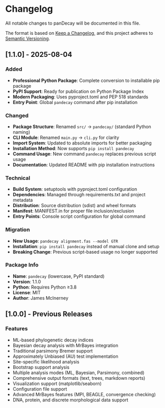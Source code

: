 # Changelog

All notable changes to panDecay will be documented in this file.

The format is based on [Keep a Changelog](https://keepachangelog.com/en/1.0.0/),
and this project adheres to [Semantic Versioning](https://semver.org/spec/v2.0.0.html).

## [1.1.0] - 2025-08-04

### Added
- **Professional Python Package**: Complete conversion to installable pip package
- **PyPI Support**: Ready for publication on Python Package Index
- **Modern Packaging**: Uses pyproject.toml and PEP 518 standards
- **Entry Point**: Global `pandecay` command after pip installation

### Changed
- **Package Structure**: Renamed `src/` → `pandecay/` (standard Python naming)
- **CLI Module**: Renamed `main.py` → `cli.py` for clarity 
- **Import System**: Updated to absolute imports for better packaging
- **Installation Method**: Now supports `pip install pandecay`
- **Command Usage**: New command `pandecay` replaces previous script usage
- **Documentation**: Updated README with pip installation instructions

### Technical
- **Build System**: setuptools with pyproject.toml configuration
- **Dependencies**: Managed through requirements.txt and project metadata
- **Distribution**: Source distribution (sdist) and wheel formats
- **Manifest**: MANIFEST.in for proper file inclusion/exclusion
- **Entry Points**: Console script configuration for global command

### Migration
- **New Usage**: `pandecay alignment.fas --model GTR`
- **Installation**: `pip install pandecay` instead of manual clone and setup
- **Breaking Change**: Previous script-based usage no longer supported

### Package Info
- **Name**: `pandecay` (lowercase, PyPI standard)
- **Version**: 1.1.0
- **Python**: Requires Python ≥3.8
- **License**: MIT
- **Author**: James McInerney

## [1.0.0] - Previous Releases

### Features
- ML-based phylogenetic decay indices
- Bayesian decay analysis with MrBayes integration  
- Traditional parsimony Bremer support
- Approximately Unbiased (AU) test implementation
- Site-specific likelihood analysis
- Bootstrap support analysis
- Multiple analysis modes (ML, Bayesian, Parsimony, combined)
- Comprehensive output formats (text, trees, markdown reports)
- Visualization support (matplotlib/seaborn)
- Configuration file support
- Advanced MrBayes features (MPI, BEAGLE, convergence checking)
- DNA, protein, and discrete morphological data support
